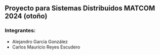 ## Proyecto para Sistemas Distribuidos MATCOM 2024 (otoño)
### Integrantes:
- Alejandro García González
- Carlos Mauricio Reyes Escudero
